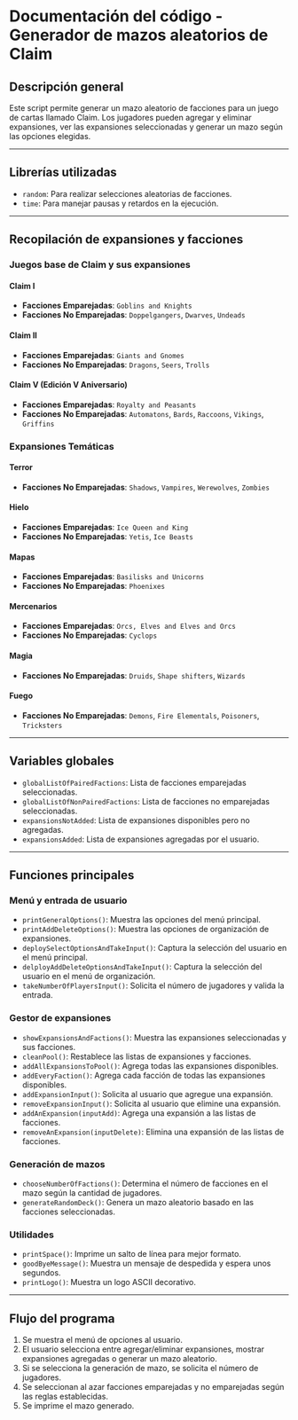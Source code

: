# Documentación del código - Generador de mazos aleatorios de Claim 

## Descripción general

Este script permite generar un mazo aleatorio de facciones para un juego de cartas llamado Claim. Los jugadores pueden agregar y eliminar expansiones, ver las expansiones seleccionadas y generar un mazo según las opciones elegidas.

---

## Librerías utilizadas

- `random`: Para realizar selecciones aleatorias de facciones.
- `time`: Para manejar pausas y retardos en la ejecución.

---

## Recopilación de expansiones y facciones

### Juegos base de Claim y sus expansiones

#### Claim I

- **Facciones Emparejadas**: `Goblins and Knights`
- **Facciones No Emparejadas**: `Doppelgangers`, `Dwarves`, `Undeads`

#### Claim II

- **Facciones Emparejadas**: `Giants and Gnomes`
- **Facciones No Emparejadas**: `Dragons`, `Seers`, `Trolls`

#### Claim V (Edición V Aniversario)

- **Facciones Emparejadas**: `Royalty and Peasants`
- **Facciones No Emparejadas**: `Automatons`, `Bards`, `Raccoons`, `Vikings`, `Griffins`

### Expansiones Temáticas

#### Terror

- **Facciones No Emparejadas**: `Shadows`, `Vampires`, `Werewolves`, `Zombies`

#### Hielo

- **Facciones Emparejadas**: `Ice Queen and King`
- **Facciones No Emparejadas**: `Yetis`, `Ice Beasts`

#### Mapas

- **Facciones Emparejadas**: `Basilisks and Unicorns`
- **Facciones No Emparejadas**: `Phoenixes`

#### Mercenarios

- **Facciones Emparejadas**: `Orcs, Elves and Elves and Orcs`
- **Facciones No Emparejadas**: `Cyclops`

#### Magia

- **Facciones No Emparejadas**: `Druids`, `Shape shifters`, `Wizards`

#### Fuego

- **Facciones No Emparejadas**: `Demons`, `Fire Elementals`, `Poisoners`, `Tricksters`

---

## Variables globales

- `globalListOfPairedFactions`: Lista de facciones emparejadas seleccionadas.
- `globalListOfNonPairedFactions`: Lista de facciones no emparejadas seleccionadas.
- `expansionsNotAdded`: Lista de expansiones disponibles pero no agregadas.
- `expansionsAdded`: Lista de expansiones agregadas por el usuario.

---

## Funciones principales

### **Menú y entrada de usuario**

- `printGeneralOptions()`: Muestra las opciones del menú principal.
- `printAddDeleteOptions()`: Muestra las opciones de organización de expansiones.
- `deploySelectOptionsAndTakeInput()`: Captura la selección del usuario en el menú principal.
- `delployAddDeleteOptionsAndTakeInput()`: Captura la selección del usuario en el menú de organización.
- `takeNumberOfPlayersInput()`: Solicita el número de jugadores y valida la entrada.

### **Gestor de expansiones**

- `showExpansionsAndFactions()`: Muestra las expansiones seleccionadas y sus facciones.
- `cleanPool()`: Restablece las listas de expansiones y facciones.
- `addAllExpansionsToPool()`: Agrega todas las expansiones disponibles.
- `addEveryFaction()`: Agrega cada facción de todas las expansiones disponibles.
- `addExpansionInput()`: Solicita al usuario que agregue una expansión.
- `removeExpansionInput()`: Solicita al usuario que elimine una expansión.
- `addAnExpansion(inputAdd)`: Agrega una expansión a las listas de facciones.
- `removeAnExpansion(inputDelete)`: Elimina una expansión de las listas de facciones.

### **Generación de mazos**

- `chooseNumberOfFactions()`: Determina el número de facciones en el mazo según la cantidad de jugadores.
- `generateRandomDeck()`: Genera un mazo aleatorio basado en las facciones seleccionadas.

### **Utilidades**

- `printSpace()`: Imprime un salto de línea para mejor formato.
- `goodByeMessage()`: Muestra un mensaje de despedida y espera unos segundos.
- `printLogo()`: Muestra un logo ASCII decorativo.

---

## Flujo del programa

1. Se muestra el menú de opciones al usuario.
2. El usuario selecciona entre agregar/eliminar expansiones, mostrar expansiones agregadas o generar un mazo aleatorio.
3. Si se selecciona la generación de mazo, se solicita el número de jugadores.
4. Se seleccionan al azar facciones emparejadas y no emparejadas según las reglas establecidas.
5. Se imprime el mazo generado.

